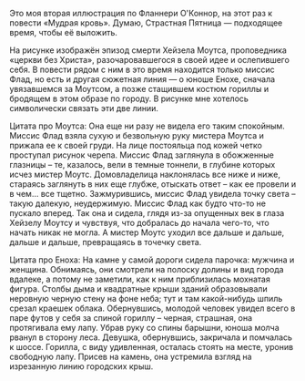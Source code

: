 Это моя вторая иллюстрация по Фланнери О'Коннор, на этот раз к повести «Мудрая кровь». Думаю, Страстная Пятница — подходящее время, чтобы её выложить.

На рисунке изображён эпизод смерти Хейзела Моутса, проповедника «церкви без Христа», разочаровавшегося в своей идее и ослепившего себя. В повести рядом с ним в это время находится только миссис Флад, но есть и другая сюжетная линия — о юноше Енохе, сначала увязавшемся за Моутсом, а позже стащившем костюм гориллы и бродящем в этом образе по городу. В рисунке мне хотелось символически связать эти две линии.

Цитата про Моутса:
Она еще ни разу не видела его таким спокойным. Миссис Флад взяла сухую и безвольную руку мистера Моутса и прижала ее к своей груди. На лице постояльца под кожей четко проступал рисунок черепа. Миссис Флад заглянула в обожженные глазницы – те, казалось, вели в темные тоннели, в глубине которых исчез мистер Моутс. Домовладелица наклонялась все ниже и ниже, стараясь заглянуть в них еще глубже, отыскать ответ – как ее провели и в чем… все тщетно. Зажмурившись, миссис Флад увидела точку света – такую далекую, неудержимую. Миссис Флад как будто что-то не пускало вперед. Так она и сидела, глядя из-за опущенных век в глаза Хейзелу Моутсу и чувствуя, что добралась до начала чего-то, что начать никак не могла. А мистер Моутс уходил все дальше и дальше, дальше и дальше, превращаясь в точечку света.

Цитата про Еноха:
На камне у самой дороги сидела парочка: мужчина и женщина. Обнимаясь, они смотрели на полоску долины и вид города вдалеке, а потому не заметили, как к ним приблизилась мохнатая фигура. Столбы дыма и квадратные крыши зданий образовывали неровную черную стену на фоне неба; тут и там какой-нибудь шпиль срезал краешек облака. Обернувшись, молодой человек увидел всего в паре футов у себя за спиной гориллу – черная, страшная, она протягивала ему лапу. Убрав руку со спины барышни, юноша молча рванул в сторону леса. Девушка, обернувшись, закричала и помчалась к шоссе. Горилла, с виду удивленная, осталась стоять на месте, уронив свободную лапу. Присев на камень, она устремила взгляд на изрезанную линию городских крыш.